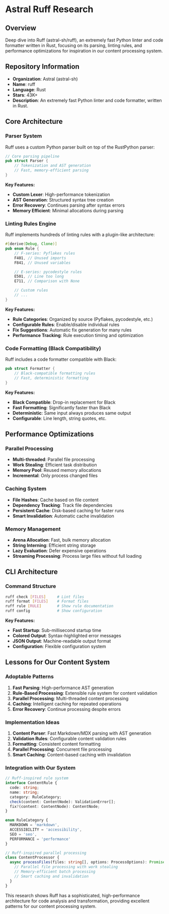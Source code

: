 # Astral Ruff Research

## Overview
Deep dive into Ruff (astral-sh/ruff), an extremely fast Python linter and code formatter written in Rust, focusing on its parsing, linting rules, and performance optimizations for inspiration in our content processing system.

## Repository Information
- **Organization**: Astral (astral-sh)
- **Name**: ruff
- **Language**: Rust
- **Stars**: 43K+
- **Description**: An extremely fast Python linter and code formatter, written in Rust.

## Core Architecture

### Parser System
Ruff uses a custom Python parser built on top of the RustPython parser:

```rust
// Core parsing pipeline
pub struct Parser {
    // Tokenization and AST generation
    // Fast, memory-efficient parsing
}
```

**Key Features:**
- **Custom Lexer**: High-performance tokenization
- **AST Generation**: Structured syntax tree creation
- **Error Recovery**: Continues parsing after syntax errors
- **Memory Efficient**: Minimal allocations during parsing

### Linting Rules Engine
Ruff implements hundreds of linting rules with a plugin-like architecture:

```rust
#[derive(Debug, Clone)]
pub enum Rule {
    // F-series: Pyflakes rules
    F401, // Unused imports
    F841, // Unused variables

    // E-series: pycodestyle rules
    E501, // Line too long
    E711, // Comparison with None

    // Custom rules
    // ...
}
```

**Key Features:**
- **Rule Categories**: Organized by source (Pyflakes, pycodestyle, etc.)
- **Configurable Rules**: Enable/disable individual rules
- **Fix Suggestions**: Automatic fix generation for many rules
- **Performance Tracking**: Rule execution timing and optimization

### Code Formatting (Black Compatibility)
Ruff includes a code formatter compatible with Black:

```rust
pub struct Formatter {
    // Black-compatible formatting rules
    // Fast, deterministic formatting
}
```

**Key Features:**
- **Black Compatible**: Drop-in replacement for Black
- **Fast Formatting**: Significantly faster than Black
- **Deterministic**: Same input always produces same output
- **Configurable**: Line length, string quotes, etc.

## Performance Optimizations

### Parallel Processing
- **Multi-threaded**: Parallel file processing
- **Work Stealing**: Efficient task distribution
- **Memory Pool**: Reused memory allocations
- **Incremental**: Only process changed files

### Caching System
- **File Hashes**: Cache based on file content
- **Dependency Tracking**: Track file dependencies
- **Persistent Cache**: Disk-based caching for faster runs
- **Smart Invalidation**: Automatic cache invalidation

### Memory Management
- **Arena Allocation**: Fast, bulk memory allocation
- **String Interning**: Efficient string storage
- **Lazy Evaluation**: Defer expensive operations
- **Streaming Processing**: Process large files without full loading

## CLI Architecture

### Command Structure
```bash
ruff check [FILES]     # Lint files
ruff format [FILES]    # Format files
ruff rule [RULE]       # Show rule documentation
ruff config            # Show configuration
```

**Key Features:**
- **Fast Startup**: Sub-millisecond startup time
- **Colored Output**: Syntax-highlighted error messages
- **JSON Output**: Machine-readable output format
- **Configuration**: Flexible configuration system

## Lessons for Our Content System

### Adoptable Patterns
1. **Fast Parsing**: High-performance AST generation
2. **Rule-Based Processing**: Extensible rule system for content validation
3. **Parallel Processing**: Multi-threaded content processing
4. **Caching**: Intelligent caching for repeated operations
5. **Error Recovery**: Continue processing despite errors

### Implementation Ideas
1. **Content Parser**: Fast Markdown/MDX parsing with AST generation
2. **Validation Rules**: Configurable content validation rules
3. **Formatting**: Consistent content formatting
4. **Parallel Processing**: Concurrent file processing
5. **Smart Caching**: Content-based caching with invalidation

### Integration with Our System
```typescript
// Ruff-inspired rule system
interface ContentRule {
  code: string;
  name: string;
  category: RuleCategory;
  check(content: ContentNode): ValidationError[];
  fix?(content: ContentNode): ContentNode;
}

enum RuleCategory {
  MARKDOWN = 'markdown',
  ACCESSIBILITY = 'accessibility',
  SEO = 'seo',
  PERFORMANCE = 'performance'
}

// Ruff-inspired parallel processing
class ContentProcessor {
  async processFiles(files: string[], options: ProcessOptions): Promise<ProcessResult> {
    // Parallel file processing with work stealing
    // Memory-efficient batch processing
    // Smart caching and invalidation
  }
}
```

This research shows Ruff has a sophisticated, high-performance architecture for code analysis and transformation, providing excellent patterns for our content processing system.